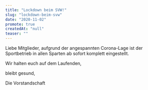 ```yaml
---
title: "Lockdown beim SVW!"
slug: "lockdown-beim-svw"
date: "2020-11-02"
promote: true
createdAt: "null"
teaser: ""
---
```

Liebe Mitglieder, aufgrund der angespannten Corona-Lage ist der Sportbetrieb in allen Sparten ab sofort komplett eingestellt.


Wir halten euch auf dem Laufenden,


bleibt gesund,


Die Vorstandschaft
